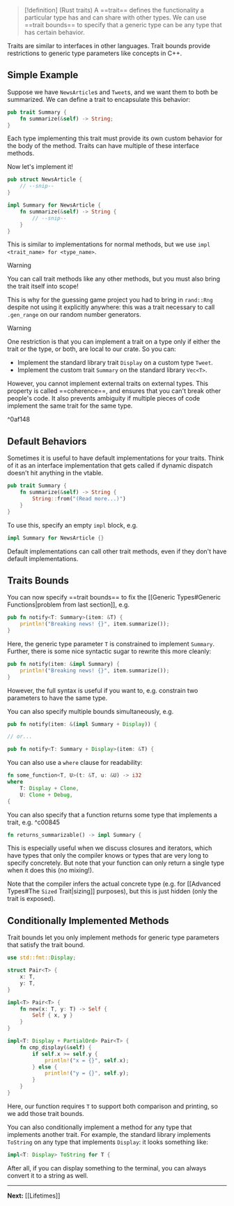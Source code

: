 > [!definition] (Rust traits)
> A ==trait== defines the functionality a particular type has and can share with other types. We can use ==trait bounds== to specify that a generic type can be any type that has certain behavior.

Traits are similar to interfaces in other languages. Trait bounds provide restrictions to generic type parameters like concepts in C++.

## Simple Example

Suppose we have `NewsArticle`s and `Tweet`s, and we want them to both be summarized. We can define a trait to encapsulate this behavior:

```rust
pub trait Summary {
	fn summarize(&self) -> String;
}
```

Each type implementing this trait must provide its own custom behavior for the body of the method. Traits can have multiple of these interface methods.

Now let's implement it!

```rust
pub struct NewsArticle {
	// --snip--
}

impl Summary for NewsArticle {
	fn summarize(&self) -> String {
		// --snip--
	}
}
```

This is similar to implementations for normal methods, but we use `impl <trait_name> for <type_name>`.

> [!warning]
> You can call trait methods like any other methods, but you must also bring the trait itself into scope!

This is why for the guessing game project you had to bring in `rand::Rng` despite not using it explicitly anywhere: this was a trait necessary to call `.gen_range` on our random number generators.

> [!warning]
> One restriction is that you can implement a trait on a type only if either the trait or the type, or both, are local to our crate. So you can:
> 
> * Implement the standard library trait `Display` on a custom type `Tweet`.
> * Implement the custom trait `Summary` on the standard library `Vec<T>`.
> 
> However, you cannot implement external traits on external types. This property is called ==coherence==, and ensures that you can't break other people's code. It also prevents ambiguity if multiple pieces of code implement the same trait for the same type.

^0af148

## Default Behaviors

Sometimes it is useful to have default implementations for your traits. Think of it as an interface implementation that gets called if dynamic dispatch doesn't hit anything in the vtable.

```rust
pub trait Summary {
	fn summarize(&self) -> String {
		String::from("(Read more...)")
	}
}
```

To use this, specify an empty `impl` block, e.g.

```rust
impl Summary for NewsArticle {}
```

Default implementations can call other trait methods, even if they don't have default implementations.

## Traits Bounds

You can now specify ==trait bounds== to fix the [[Generic Types#Generic Functions|problem from last section]], e.g.

```rust
pub fn notify<T: Summary>(item: &T) {
	println!("Breaking news! {}", item.summarize());
}
```

Here, the generic type parameter `T` is constrained to implement `Summary`. Further, there is some nice syntactic sugar to rewrite this more cleanly:

```rust
pub fn notify(item: &impl Summary) {
	println!("Breaking news! {}", item.summarize());
}
```

However, the full syntax is useful if you want to, e.g. constrain two parameters to have the same type.

You can also specify multiple bounds simultaneously, e.g.

```rust
pub fn notify(item: &(impl Summary + Display)) {

// or...

pub fn notify<T: Summary + Display>(item: &T) {
```

You can also use a `where` clause for readability:

```rust
fn some_function<T, U>(t: &T, u: &U) -> i32
where
	T: Display + Clone,
	U: Clone + Debug,
{
```

You can also specify that a function returns some type that implements a trait, e.g. ^c00845

```rust
fn returns_summarizable() -> impl Summary {
```

This is especially useful when we discuss closures and iterators, which have types that only the compiler knows or types that are very long to specify concretely. But note that your function can only return a single type when it does this (no mixing!).

Note that the compiler infers the actual concrete type (e.g. for [[Advanced Types#The `Sized` Trait|sizing]] purposes), but this is just hidden (only the trait is exposed).

## Conditionally Implemented Methods

Trait bounds let you only implement methods for generic type parameters that satisfy the trait bound.

```rust
use std::fmt::Display;

struct Pair<T> {
	x: T,
	y: T,
}

impl<T> Pair<T> {
	fn new(x: T, y: T) -> Self {
		Self { x, y }
	}
}

impl<T: Display + PartialOrd> Pair<T> {
	fn cmp_display(&self) {
		if self.x >= self.y {
			println!("x = {}", self.x);
		} else {
			println!("y = {}", self.y);
		}
	}
}
```

Here, our function requires `T` to support both comparison and printing, so we add those trait bounds.

You can also conditionally implement a method for any type that implements another trait. For example, the standard library implements `ToString` on any type that implements `Display`: it looks something like:

```rust
impl<T: Display> ToString for T {
```

After all, if you can display something to the terminal, you can always convert it to a string as well.

---

**Next:** [[Lifetimes]]